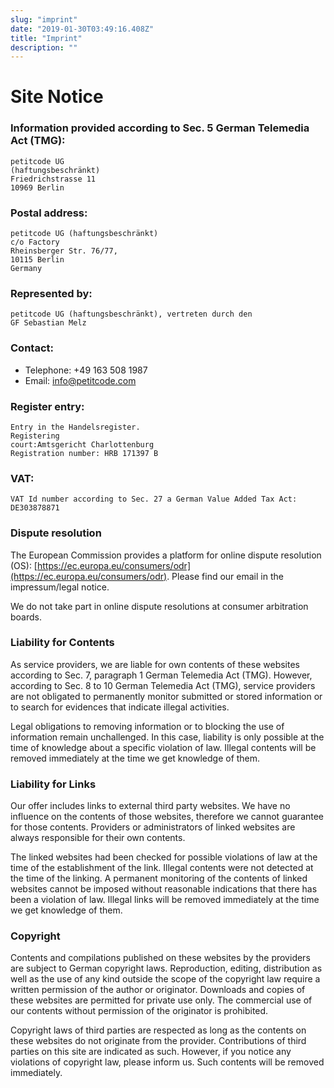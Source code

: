 ```yaml
---
slug: "imprint"
date: "2019-01-30T03:49:16.408Z"
title: "Imprint"
description: ""
---
```


Site Notice
===========

### Information provided according to Sec. 5 German Telemedia Act (TMG):

```
petitcode UG
(haftungsbeschränkt)
Friedrichstrasse 11
10969 Berlin
```

### Postal address:

```
petitcode UG (haftungsbeschränkt)
c/o Factory
Rheinsberger Str. 76/77,
10115 Berlin
Germany
```

### Represented by:

```
petitcode UG (haftungsbeschränkt), vertreten durch den
GF Sebastian Melz
```

### Contact:

* Telephone: +49 163 508 1987
* Email: info@petitcode.com

### Register entry:

```
Entry in the Handelsregister.
Registering
court:Amtsgericht Charlottenburg
Registration number: HRB 171397 B
```

### VAT:

```
VAT Id number according to Sec. 27 a German Value Added Tax Act:
DE303878871
```

### Dispute resolution

The European Commission provides a platform for online dispute
resolution (OS): [https://ec.europa.eu/consumers/odr](https://ec.europa.eu/consumers/odr).
Please find our email in the
impressum/legal notice.

We do not take part in online dispute resolutions at
consumer arbitration boards.

### Liability for Contents

As service providers, we are liable
for own contents of these websites according to Sec. 7, paragraph 1 German Telemedia Act (TMG).
However, according to Sec. 8 to 10 German Telemedia Act (TMG), service providers are not obligated to
permanently monitor submitted or stored information or to search for evidences that indicate illegal
activities.

Legal obligations to removing information or to blocking the use of information remain
unchallenged. In this case, liability is only possible at the time of knowledge about a specific violation of
law. Illegal contents will be removed immediately at the time we get knowledge of them.

### Liability for Links

Our offer includes links to external third party websites. We have no influence on the
contents of those websites, therefore we cannot guarantee for those contents. Providers or administrators
of linked websites are always responsible for their own contents.

The linked websites had been
checked for possible violations of law at the time of the establishment of the link. Illegal contents were not
detected at the time of the linking. A permanent monitoring of the contents of linked websites cannot be
imposed without reasonable indications that there has been a violation of law. Illegal links will be removed
immediately at the time we get knowledge of them.

### Copyright

Contents and
compilations published on these websites by the providers are subject to German copyright laws.
Reproduction, editing, distribution as well as the use of any kind outside the scope of the copyright law
require a written permission of the author or originator. Downloads and copies of these websites are
permitted for private use only.
The commercial use of our contents without permission of the
originator is prohibited.

Copyright laws of third parties are respected as long as the contents on
these websites do not originate from the provider. Contributions of third parties on this site are indicated as
such. However, if you notice any violations of copyright law, please inform us. Such contents will be
removed immediately.

